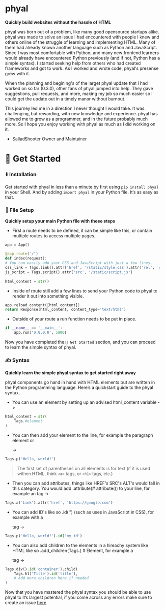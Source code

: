 # phyal

**Quickly build websites without the hassle of HTML**

phyal was born out of a problem, like many good opensource startups alike. phyal was made to solve an issue I had encountered with people I knew and others online of the struggle of learning and implementing HTML. Many of them had already known another language such as Python and JavaScript. Since I was most comfortable with Python, and many new frontend learners would already have encountered Python previously (and if not, Python has a simple syntax), I started seeking help from others who had created frameworks and got to work. As I worked and wrote code, phyal's presense grew with it.

When the planning and begining's of the larget phyal update that I had worked on so far (0.3.0), other fans of phyal jumped into help. They gave suggestions, pull requests, and more, making my job so much easier so I could get the update out in a timely manor without burnout.

This journey led me in a direction I never thought I would take. It was challenging, but rewarding, with new knowledge and experience. phyal has allowed me to grow as a programmer, and in the future probably much more. So I hope you enjoy working with phyal as much as I did working on it.

- SalladShooter Owner and Maintainer

# 🙂 Get Started

### ⬇️ Installation

Get started with phyal in less than a minute by first using `pip install phyal` in your Shell. And by adding `import phyal` in your Python file. It‘s as easy as that.

### 📐 File Setup

**Quickly setup your main Python file with these steps**

- First a route needs to be defined, it can be simple like this, or contain multiple routes to access multiple pages.
```py
app = App()
​
@app.route('/')
def index(request):
# You can easily add your CSS and JavaScript with just a few lines.
css_link = Tags.link().attr('href', '/static/style.css').attr('rel', 'stylesheet')
js_script = Tags.script().attr('src', '/static/script.js')
​
html_content = str()
```
- Inside of route still add a few lines to send your Python code to phyal to render it out into something visible.
```py
app.reload_content([html_content])
return Response(html_content, content_type='text/html')
```
- Outside of your route a run function needs to be put in place.
```py
if __name__ == '__main__':
    app.run('0.0.0.0', 5000)
```
Now you have completed the `🙂 Get Started` section, and you can proceed to learn the simple syntax of phyal.

### ✍️ Syntax

**Quickly learn the simple phyal syntax to get started right away**

phyal components go hand in hand with HTML elements but are written in the Python programming language. Here’s a quickstart guide to the phyal syntax.

- You can use an element by setting up an advised html_content variable ->
```py
html_content = str(
    Tags.#element
)
```
- You can then add your element to the line, for example the paragraph element or <p> ->
```py
Tags.p('Hello, world!')
```
> The first set of parentheses on all elements is for text (if it is used withen HTML, think `<a>` tags, or `<h1>` tags, etc.)

- Then you can add attributes, things like HREF's SRC's ALT's would fall in this category. You would add .attribute(# attribute()) to your line, for example an <a> tag ->
```py
Tags.a('Link').attr('href', 'https://google.com')
```
- You can add ID's like so .id('') (such as uses in JavaScript in CSS), for example with a <p> tag ->
```py
Tags.p('Hello, world!').id('my_id')
```
- You can also add children to the elements in a hireachy system like HTML like so .add_children(Tags.) # Element, for example a <p> tag ->
```py
Tags.div().id('container').child(
    Tags.h1('Title').id('title'),
    # Add more children here if needed
)
```
Now that you have mastered the phyal syntax you should be able to use phyal to it‘s largest potential, if you come across any errors make sure to create an issue [here](https://github.com/SalladShooter/phyal/issues).
